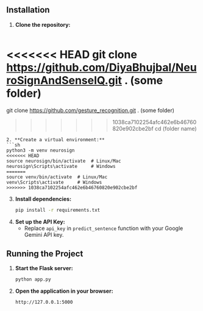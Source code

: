 ## Installation

1. **Clone the repository:**
   ```sh
<<<<<<< HEAD
   git clone https://github.com/DiyaBhujbal/NeuroSignAndSenseIQ.git . (some folder)
=======
   git clone https://github.com/gesture_recognition.git . (some folder)
>>>>>>> 1038ca7102254afc462e6b46760820e902cbe2bf
   cd (folder name)
   ```
2. **Create a virtual environment:**
   ```sh
   python3 -m venv neurosign
<<<<<<< HEAD
   source neurosign/bin/activate  # Linux/Mac
   neurosign\Scripts\activate     # Windows
=======
   source venv/bin/activate  # Linux/Mac
   venv\Scripts\activate     # Windows
>>>>>>> 1038ca7102254afc462e6b46760820e902cbe2bf
   ```
3. **Install dependencies:**
   ```sh
   pip install -r requirements.txt
   ```
4. **Set up the API Key:**
   - Replace `api_key` in `predict_sentence` function with your Google Gemini API key.

## Running the Project

1. **Start the Flask server:**
   ```sh
   python app.py
   ```
2. **Open the application in your browser:**
   ```
   http://127.0.0.1:5000
   ```

